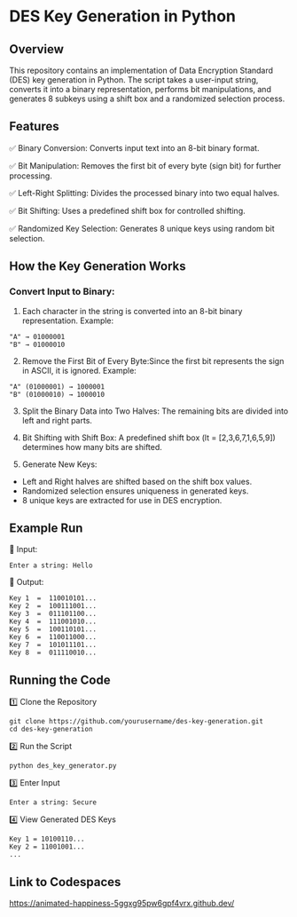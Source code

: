 # DES Key Generation in Python

## Overview
This repository contains an implementation of Data Encryption Standard (DES) key generation in Python. The script takes a user-input string, converts it into a binary representation, performs bit manipulations, and generates 8 subkeys using a shift box and a randomized selection process.

## Features
✅ Binary Conversion: Converts input text into an 8-bit binary format.

✅ Bit Manipulation: Removes the first bit of every byte (sign bit) for further processing.

✅ Left-Right Splitting: Divides the processed binary into two equal halves.

✅ Bit Shifting: Uses a predefined shift box for controlled shifting.

✅ Randomized Key Selection: Generates 8 unique keys using random bit selection.

## How the Key Generation Works
### Convert Input to Binary:

1) Each character in the string is converted into an 8-bit binary representation.
Example:
```ssh
"A" → 01000001  
"B" → 01000010
```  
2) Remove the First Bit of Every Byte:Since the first bit represents the sign in ASCII, it is ignored.
Example:
```ssh
"A" (01000001) → 1000001  
"B" (01000010) → 1000010  
```
3) Split the Binary Data into Two Halves:
The remaining bits are divided into left and right parts.

4) Bit Shifting with Shift Box:
A predefined shift box (lt = [2,3,6,7,1,6,5,9]) determines how many bits are shifted.

5) Generate New Keys:
- Left and Right halves are shifted based on the shift box values.
- Randomized selection ensures uniqueness in generated keys.
- 8 unique keys are extracted for use in DES encryption.

## Example Run
🔹 Input:
```ssh
Enter a string: Hello
```
🔹 Output:
```ssh
Key 1  =  110010101...
Key 2  =  100111001...
Key 3  =  011101100...
Key 4  =  111001010...
Key 5  =  100110101...
Key 6  =  110011000...
Key 7  =  101011101...
Key 8  =  011110010...
```

## Running the Code
1️⃣ Clone the Repository
```ssh
git clone https://github.com/yourusername/des-key-generation.git
cd des-key-generation
```
2️⃣ Run the Script
```ssh
python des_key_generator.py
```
3️⃣ Enter Input
```ssh
Enter a string: Secure
```
4️⃣ View Generated DES Keys
```ssh
Key 1 = 10100110...
Key 2 = 11001001...
...
```
## Link to Codespaces
https://animated-happiness-5ggxg95pw6gpf4vrx.github.dev/